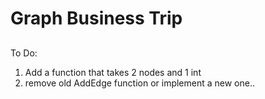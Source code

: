 # Graph Business Trip

##

To Do:

1. Add a function that takes 2 nodes and 1 int  
2. remove old AddEdge function or implement a new one..